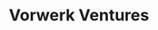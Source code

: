 ---
layout: firm_page
title: "Vorwerk Ventures"
id: "vorwerkventures.com"
permalink: "/vorwerkventuresvorwerkventures.com/"
website: "https://vorwerkventures.com"
offices: "Berlin (Germany)"
investment_stages: "Seed, Series A"
portfolio_companies: "DEScycle, Spot my Energy, sorella, Dude Chem, CarbonPool, Farmless, Sourcerie, Resourcify, sunhero, Rex, nilo health, Plantura, Better Dairy, Tickitto, everdrop, Zapp, planted foods, Formel Skin, Avi Medical, CoCoach, Sharpist, Rebike, Habyt, Smartfrog, Lillydoo, Thermondo, Ottonova, Dinner for dogs, HelloFresh, Flaschenpost, Meinauto, Gestigon, Tennispoint, Stylefruits, Stowa, Dawanda, Ringana, Neato Robotics, PippaJean, Horizn Studios, JUNIQE, Lesara, Vaniday, Pauldirect, HelloFreshGo, Ruuky, alpakas, Aitme, Mädchenflohmarkt, CrossEngage, MedKitDoc"
portfolio_link: "https://vorwerkventures.com/#portfolio"
investment_markets: "Consumer, Food, Health, Climate"
founded_year: "2019"
description: "Vorwerk Ventures is an independent €150m Venture Capital Fund with €400m under management. They focus on startups driving positive change and lead seed rounds in Consumer, Food, Health, and Climate sectors. Their support includes seed/Series A investments and follow-on funding."
linkedin: "https://www.linkedin.com/company/vorwerk-ventures/"
twitter: ""
instagram: ""
team_page: "https://vorwerkventures.com/#team"
investor_type: "Venture Capital"
crunchbase: "https://www.crunchbase.com/organization/vorwerk-direct-selling-ventures"
pitchbook: "https://pitchbook.com/profiles/investor/13342-24"

# SEO Optimization
meta_title: "Vorwerk Ventures - VC Firm - projectstartups.com"
meta_description: "Vorwerk Ventures, Vorwerk Ventures is an independent €150m Venture Capital Fund with €400m under management. They focus on startups driving positive change and lead see..."
meta_keywords: "Vorwerk Ventures, Consumer, Food, Health, Climate, VC firm, venture capital, startup investor, projectstartups.com"
canonical_url: "https://vc.projectstartups.com/vorwerkventuresvorwerkventures.com/"
---